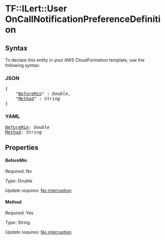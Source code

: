 # TF::ILert::User OnCallNotificationPreferenceDefinition

## Syntax

To declare this entity in your AWS CloudFormation template, use the following syntax:

### JSON

<pre>
{
    "<a href="#beforemin" title="BeforeMin">BeforeMin</a>" : <i>Double</i>,
    "<a href="#method" title="Method">Method</a>" : <i>String</i>
}
</pre>

### YAML

<pre>
<a href="#beforemin" title="BeforeMin">BeforeMin</a>: <i>Double</i>
<a href="#method" title="Method">Method</a>: <i>String</i>
</pre>

## Properties

#### BeforeMin

_Required_: No

_Type_: Double

_Update requires_: [No interruption](https://docs.aws.amazon.com/AWSCloudFormation/latest/UserGuide/using-cfn-updating-stacks-update-behaviors.html#update-no-interrupt)

#### Method

_Required_: Yes

_Type_: String

_Update requires_: [No interruption](https://docs.aws.amazon.com/AWSCloudFormation/latest/UserGuide/using-cfn-updating-stacks-update-behaviors.html#update-no-interrupt)

